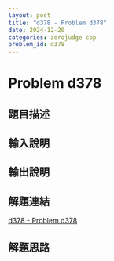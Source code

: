 ```yaml
---
layout: post
title: "d378 - Problem d378"
date: 2024-12-20
categories: zerojudge cpp
problem_id: d378
---
```


# Problem d378

## 題目描述



## 輸入說明



## 輸出說明



## 解題連結

[d378 - Problem d378](https://zerojudge.tw/ShowProblem?problemid=d378)

## 解題思路


